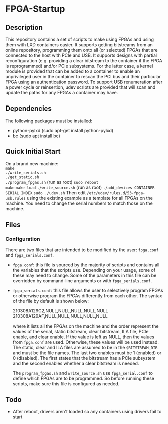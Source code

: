 # FPGA-Startup

## Description
This repository contains a set of scripts to make using FPGAs and using them with LXD containers easier. It supports getting bitstreams from an online repository, programming them onto all (or selected) FPGAs that are connected to the host with PCIe and USB. It supports designs with partial reconfiguration (e.g. providing a clear bitstream to the container if the FPGA is reprogrammed) and/or PCIe subsystems. For the latter case, a kernel module is provided that can be added to a container to enable an unprivileged user in the container to rescan the PCI bus and their particular FPGA using an authentication password. To support USB renumeration after a power cycle or reinsertion, udev scripts are provided that will scan and update the paths for any FPGAs a container may have.

## Dependencies

The following packages must be installed:
* python-pylxd (sudo apt-get install python-pylxd)
* bc (sudo apt install bc)

## Quick Initial Start
On a brand new machine:  
``make``  
``./write_serials.sh``  
``./get_static.sh``  
``./program_fpgas.sh`` (run as root)
``sudo reboot``  
``make``
``make load``
``./write_source.sh`` (run as root)
``./add_devices CONTAINER SERIAL INDEX``
``sudo ./udev.sh``
Then edit ``/etc/udev/rules.d/53-fpga-usb.rules`` using the existing example as a template for all FPGAs on the machine. You need to change the serial numbers to match those on the machine.

## Files

### Configuration
There are two files that are intended to be modified by the user: ``fpga.conf`` and ``fpga_serials.conf``.
* ``fpga.conf``: this file is sourced by the majority of scripts and contains all the variables that the scripts use. Depending on your usage, some of these may need to change. Some of the parameters in this file can be overridden by command-line arguments or with ``fpga_serials.conf``. 
* ``fpga_serials.conf``: this file allows the user to selectively program FPGAs or otherwise program the FPGAs differently from each other. The syntax of the file by default is shown below:

  210308A129C2,NULL,NULL,NULL,NULL,NULL  
  210308A129AF,NULL,NULL,NULL,NULL,NULL

  where it lists all the FPGAs on the machine and the order represent the values of the serial, static bitstream, clear bitstream, ILA file, PCIe enable, and clear enable. If the value is left as NULL, then the values from ``fpga.conf`` are used. Otherwise, these values will be used instead. The static, clear and ILA files are assumed to be in the ``$BITSTREAM_DIR`` and must be the file names. The last two enables must be 1 (enabled) or 0 (disabled). The first states that the bitstream has a PCIe subsystem and the second enables whether a clear bitstream is needed.
  
  The ``program_fpgas.sh`` and ``write_source.sh`` use ``fpga_serial.conf`` to define which FPGAs are to be programmed. So before running these scripts, make sure this file is configured as needed.
  
## Todo
  
  * After reboot, drivers aren't loaded so any containers using drivers fail to start
